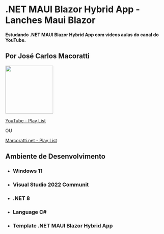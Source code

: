 # .NET MAUI Blazor Hybrid App - Lanches Maui Blazor
#### Estudando .NET MAUI Blazor Hybrid App com videos aulas do canal do YouTube.

## Por José Carlos Macoratti
[<img src="https://www.macoratti.net/images/macorattinet.jpg?v=QavamrKN1bxqIPxMPlMyYsxZxH6xdq00LevAIPjJgo4" heigth="50px" width="150px" />](https://www.macoratti.net/)

[YouTube - Play List](https://www.youtube.com/watch?v=iCf62Ovyia0&list=PLJ4k1IC8GhW2bk0U4Mj1LsaSf3KUxtokr&index=4&t=7s)

OU

[Marcoratti.net - Play List](https://www.macoratti.net/Artigos?filter=Blazor+Hybrid)

## Ambiente de Desenvolvimento
- ### Windows 11
- ### Visual Studio 2022 Communit
- ### .NET 8
- ### Language C#
- ### Template .NET MAUI Blazor Hybrid App 
